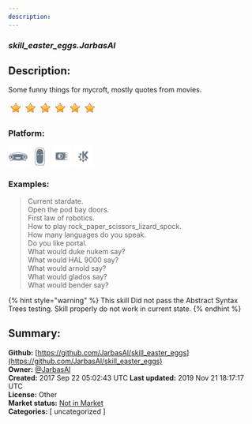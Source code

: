 ```yaml
---
description: 
---
```


### _skill_easter_eggs.JarbasAl_  
## Description:  
Some funny things for mycroft, mostly quotes from movies.  
  
![](../.gitbook/assets/star.png)![](../.gitbook/assets/star.png)![](../.gitbook/assets/star.png)![](../.gitbook/assets/star.png)![](../.gitbook/assets/star.png)![](../.gitbook/assets/star.png)  
  
### Platform:  
 ![Mark I](../.gitbook/assets/mark-1-icon.png)  ![Mark II](../.gitbook/assets/mark-2-icon.png)  ![Picroft](../.gitbook/assets/picroft-icon.png)  ![plasmoid](../.gitbook/assets/kde.png)   
### Examples:  
> Current stardate.  
> Open the pod bay doors.  
> First law of robotics.  
> How to play rock_paper_scissors_lizard_spock.  
> How many languages do you speak.  
> Do you like portal.  
> What would duke nukem say?  
> What would HAL 9000 say?  
> What would arnold say?  
> What would glados say?  
> What would bender say?  
  
{% hint style="warning" %}
This skill Did not pass the Abstract Syntax Trees testing. Skill properly do not work in current state.
{% endhint %}
  
## Summary:  
**Github:** [https://github.com/JarbasAl/skill_easter_eggs](https://github.com/JarbasAl/skill_easter_eggs)  
**Owner:** [@JarbasAl](https://github.com/JarbasAl)  
**Created:** 2017 Sep 22 05:02:43 UTC  **Last updated:** 2019 Nov 21 18:17:17 UTC  
**License:** Other  
**Market status:** [Not in Market](https://market.mycroft.ai/skill/)  
**Categories:** [ uncategorized ]   
